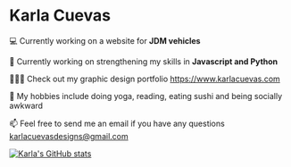 # Karla Cuevas

💻  Currently working on a website for <strong>JDM vehicles</strong> 

🌻  Currently working on strengthening my skills in <strong> Javascript and Python </strong>

👩🏻‍💻  Check out my graphic design portfolio https://www.karlacuevas.com

🎯  My hobbies include doing yoga, reading, eating sushi and being socially awkward

📫  Feel free to send me an email if you have any questions karlacuevasdesigns@gmail.com

[![Karla's GitHub stats](https://github-readme-stats.vercel.app/api?username=karlacuevasc)](https://github.com/**anuraghazra**/github-readme-stats)
